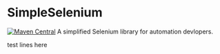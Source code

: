 # SimpleSelenium
[![Maven Central](https://maven-badges.herokuapp.com/maven-central/com.google.code.gson/gson/badge.svg)](https://maven-badges.herokuapp.com/maven-central/com.github.AniketDevloper1/com.github.AniketDevloper1)
A simplified Selenium library for automation devlopers. 

test lines here
